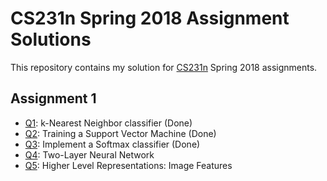 # CS231n Spring 2018 Assignment Solutions

This repository contains my solution for [CS231n](http://cs231n.stanford.edu/syllabus.html) Spring 2018 assignments.

## Assignment 1

- [Q1](https://github.com/hardianlawi/CS231n-assignments-solutions/blob/master/assignment1/knn.ipynb): k-Nearest Neighbor classifier (Done)
- [Q2](https://github.com/hardianlawi/CS231n-assignments-solutions/blob/master/assignment1/svm.ipynb): Training a Support Vector Machine (Done)
- [Q3](https://github.com/hardianlawi/CS231n-assignments-solutions/blob/master/assignment1/softmax.ipynb): Implement a Softmax classifier (Done)
- [Q4](https://github.com/hardianlawi/CS231n-assignments-solutions/blob/master/assignment1/two_layer_net.ipynb): Two-Layer Neural Network
- [Q5](https://github.com/hardianlawi/CS231n-assignments-solutions/blob/master/assignment1/features.ipynb): Higher Level Representations: Image Features